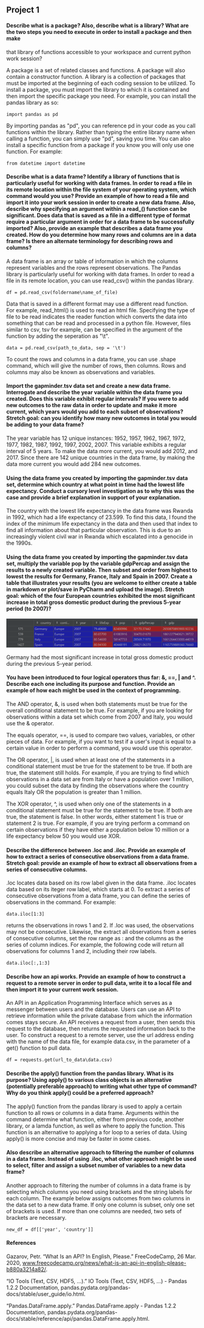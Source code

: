 ## Project 1

#### Describe what is a package? Also, describe what is a library? What are the two steps you need to execute in order to install a package and then make 
that library of functions accessible to your workspace and current python work session?

A package is a set of related classes and functions. A package will also contain a constructor function. A library is a collection of packages that must be imported at the 
beginning of each coding session to be utilized. To install a package, you must import the library to which it is contained and then import the specific package you need. 
For example, you can install the pandas library as so:
```
import pandas as pd
```
By importing pandas as "pd", you can reference pd in your code as you call functions within the library. Rather than typing the entire library name when calling a function,
you can simply use "pd", saving you time. You can also install a specific function from a package if you know you will only use one function. For example:
``` 
from datetime import datetime
```

#### Describe what is a data frame? Identify a library of functions that is particularly useful for working with data frames. In order to read a file in its remote location within the file system of your operating system, which command would you use? Provide an example of how to read a file and import it into your work session in order to create a new data frame. Also, describe why specifying an argument within a read_() function can be significant. Does data that is saved as a file in a different type of format require a particular argument in order for a data frame to be successfully imported? Also, provide an example that describes a data frame you created. How do you determine how many rows and columns are in a data frame? Is there an alternate terminology for describing rows and columns?

A data frame is an array or table of information in which the columns represent variables and the rows represent observations. The Pandas library is particularly useful for working with data frames. In order to read a file in its remote location, you can use read_csv() within 
the pandas library. 
```
df = pd.read_csv(foldername\name_of_file)
```
Data that is saved in a different format may use a different read function. For example, read_html() is used to read an html file. Specifying the type of file to be read 
indicates the reader function which converts the data into something that can be read and processed in a python file. However, files similar to csv, tsv for example, can
be specified in the argument of the function by adding the seperation as "\t". 
```
data = pd.read_csv(path_to_data, sep = '\t')
```
To count the rows and columns in a data frame, you can use .shape command, which will give the number of rows, then columns. Rows and columns may also be known as observations and variables.

#### Import the gapminder.tsv data set and create a new data frame. Interrogate and describe the year variable within the data frame you created. Does this variable exhibit regular intervals? If you were to add new outcomes to the raw data in order to update and make it more current, which years would you add to each subset of observations? Stretch goal: can you identify how many new outcomes in total you would be adding to your data frame?

The year variable has 12 unique instances: 1952, 1957, 1962, 1967, 1972, 1977, 1982, 1987, 1992, 1997, 2002, 2007. This variable exhibits a regular interval of 5 years. To make the data more current, you would add 2012, and 2017. Since there are 142 unique countries in the data frame, by making the data more current you would add 284 new outcomes. 

#### Using the data frame you created by importing the gapminder.tsv data set, determine which country at what point in time had the lowest life expectancy. Conduct a cursory level investigation as to why this was the case and provide a brief explanation in support of your explanation.

The country with the lowest life expectancy in the data frame was Rwanda in 1992, which had a life expectancy of 23.599. To find this data, I found the index of the minimum life expectancy in the data and then used that index to find all information about that particular observation. This is due to an increasingly violent civil war in Rwanda which escalated into a genocide in the 1990s. 

#### Using the data frame you created by importing the gapminder.tsv data set, multiply the variable pop by the variable gdpPercap and assign the results to a newly created variable. Then subset and order from highest to lowest the results for Germany, France, Italy and Spain in 2007. Create a table that illustrates your results (you are welcome to either create a table in markdown or plot/save in PyCharm and upload the image). Stretch goal: which of the four European countries exhibited the most significant increase in total gross domestic product during the previous 5-year period (to 2007)?

![](p1_df.png)

Germany had the most significant increase in total gross domestic product during the previous 5-year period. 

#### You have been introduced to four logical operators thus far: &, ==, | and ^. Describe each one including its purpose and function. Provide an example of how each might be used in the context of programming.

The AND operator, &, is used when both statements must be true for the overall conditional statement to be true. For example, if you are looking for observations within a data set which come from 2007 and Italy, you would use the & operator. 

The equals operator, ==, is used to compare two values, variables, or other pieces of data. For example, if you want to test if a user's input is equal to a certain value in order to perform a command, you would use this operator.

The OR operator, |, is used when at least one of the statements in a conditional statement must be true for the statement to be true. If both are true, the statement still holds. For example, if you are trying to find which observations in a data set are from Italy or have a population over 1 million, you could subset the data by finding the observations where the country equals Italy OR the population is greater than 1 million. 

The XOR operator, ^, is used when only one of the statements in a conditional statement must be true for the statement to be true. If both are true, the statement is false. In other words, either statement 1 is true or statement 2 is true. For example, if you are trying perform a command on certain observations if they have either a population below 10 million or a life expectancy below 50 you would use XOR.

#### Describe the difference between .loc and .iloc. Provide an example of how to extract a series of consecutive observations from a data frame. Stretch goal: provide an example of how to extract all observations from a series of consecutive columns.

.loc locates data based on its row label given in the data frame. .iloc locates data based on its iteger row label, which starts at 0. To extract a series of consecutive observations from a data frame, you can define the series of observations in the command. For example:
```
data.iloc[1:3]
```
returns the observations in rows 1 and 2. If .loc was used, the observations may not be consecutive. Likewise, the extract all observations from a series of consecutive columns, set the row range as : and the columns as the series of column indices. For example, the following code will return all observations for columns 1 and 2, including their row labels.
```
data.iloc[:,1:3]
```

#### Describe how an api works. Provide an example of how to construct a request to a remote server in order to pull data, write it to a local file and then import it to your current work session.

An API in an Application Programming Interface which serves as a messenger between users and the database. Users can use an API to retrieve information while the private database from which the information comes stays secure. An API receives a request from a user, then sends this request to the database, then returns the requested information back to the user. To construct a request to a remote server, use the url address ending with the name of the data file, for example data.csv, in the parameter of a get() function to pull data.  
```
df = requests.get(url_to_data\data.csv)
```

#### Describe the apply() function from the pandas library. What is its purpose? Using apply() to various class objects is an alternative (potentially preferable approach) to writing what other type of command? Why do you think apply() could be a preferred approach?

The apply() function from the pandas library is used to apply a certain function to all rows or columns in a data frame. Arguments within the command determine what function, either from previous code, another library, or a lamda function, as well as where to apply the function. This function is an alternative to applying a for loop to a series of data. Using apply() is more concise and may be faster in some cases. 

#### Also describe an alternative approach to filtering the number of columns in a data frame. Instead of using .iloc, what other approach might be used to select, filter and assign a subset number of variables to a new data frame?

Another approach to filtering the number of columns in a data frame is by selecting which columns you need using brackets and the string labels for each column. The example below assigns outcomes from two columns in the data set to a new data frame. If only one column is subset, only one set of brackets is used. If more than one columns are needed, two sets of brackets are necessary.
```
new_df = df[['year', 'country']]
```

#### References

Gazarov, Petr. “What Is an API? In English, Please.” FreeCodeCamp, 26 Mar. 2020, www.freecodecamp.org/news/what-is-an-api-in-english-please-b880a3214a82/. 

“IO Tools (Text, CSV, HDF5, ...).” IO Tools (Text, CSV, HDF5, ...) - Pandas 1.2.2 Documentation, pandas.pydata.org/pandas-docs/stable/user_guide/io.html. 

“Pandas.DataFrame.apply.” Pandas.DataFrame.apply - Pandas 1.2.2 Documentation, pandas.pydata.org/pandas-docs/stable/reference/api/pandas.DataFrame.apply.html. 
